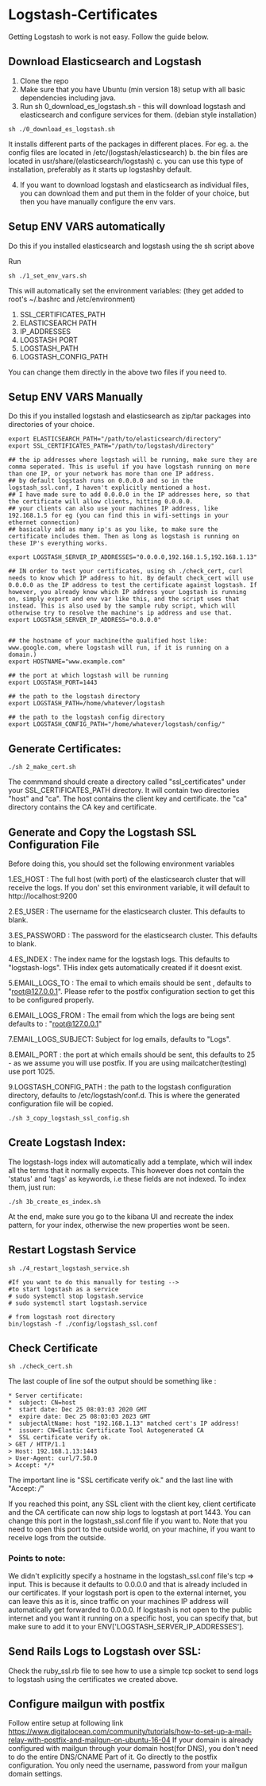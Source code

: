 # Logstash-Certificates
Getting Logstash to work is not easy. 
Follow the guide below.

## Download Elasticsearch and Logstash
1. Clone the repo
2. Make sure that you have Ubuntu (min version 18) setup with all basic dependencies including java.
3. Run sh 0_download_es_logstash.sh - this will download logstash and elasticsearch and configure services for them. (debian style installation)

```
sh ./0_download_es_logstash.sh
```

It installs different parts of the packages in different places.
For eg.
a. the config files are located in /etc/(logstash/elasticsearch)
b. the bin files are located in usr/share/(elasticsearch/logstash)
c. you can use this type of installation, preferably as it starts up logstashby default.

4. If you want to download logstash and elasticsearch as individual files, you can download them and put them in the folder of your choice, but then you have manually configure the env vars.

## Setup ENV VARS automatically

Do this if you installed elasticsearch and logstash using the sh script above

Run 

```
sh ./1_set_env_vars.sh
```

This will automatically set the environment variables:
(they get added to root's ~/.bashrc and /etc/environment)
1. SSL_CERTIFICATES_PATH
2. ELASTICSEARCH PATH
3. IP_ADDRESSES
4. LOGSTASH PORT
5. LOGSTASH_PATH
6. LOGSTASH_CONFIG_PATH

You can change them directly in the above two files if you need to.

## Setup ENV VARS Manually

Do this if you installed logstash and elasticsearch as zip/tar packages into directories of your choice.

```
export ELASTICSEARCH_PATH="/path/to/elasticsearch/directory"
export SSL_CERTIFICATES_PATH="/path/to/logstash/directory"

## the ip addresses where logstash will be running, make sure they are comma seperated. This is useful if you have logstash running on more than one IP, or your network has more than one IP address.
## by default logstash runs on 0.0.0.0 and so in the logstash_ssl.conf, I haven't explicitly mentioned a host.
## I have made sure to add 0.0.0.0 in the IP addresses here, so that the certificate will allow clients, hitting 0.0.0.0.
## your clients can also use your machines IP address, like 192.168.1.5 for eg (you can find this in wifi-settings in your ethernet connection)
## basically add as many ip's as you like, to make sure the certificate includes them. Then as long as logstash is running on these IP's everything works.

export LOGSTASH_SERVER_IP_ADDRESSES="0.0.0.0,192.168.1.5,192.168.1.13"

## IN order to test your certificates, using sh ./check_cert, curl needs to know which IP address to hit. By default check_cert will use 0.0.0.0 as the IP address to test the certificate against logstash. If however, you already know which IP address your Logstash is running on, simply export and env var like this, and the script uses that instead. This is also used by the sample ruby script, which will otherwise try to resolve the machine's ip address and use that.
export LOGSTASH_SERVER_IP_ADDRESS="0.0.0.0" 


## the hostname of your machine(the qualified host like: www.google.com, where logstash will run, if it is running on a domain.)
export HOSTNAME="www.example.com"

## the port at which logstash will be running
export LOGSTASH_PORT=1443

## the path to the logstash directory
export LOGSTASH_PATH=/home/whatever/logstash

## the path to the logstash config directory
export LOGSTASH_CONFIG_PATH="/home/whatever/logstash/config/"
```


## Generate Certificates:

```
./sh 2_make_cert.sh
```

The commmand should create a directory called "ssl_certificates" under your SSL_CERTIFICATES_PATH directory. It will contain two directories "host" and "ca". The host contains the client key and certificate. the "ca" directory contains the CA key and certificate.

## Generate and Copy the Logstash SSL Configuration File

Before doing this, you should set the following environment variables

1.ES_HOST : The full host (with port) of the elasticsearch cluster that will receive the logs. If you don' set this environment variable, it will default to http://localhost:9200

2.ES_USER : The username for the elasticsearch cluster. This defaults to blank.

3.ES_PASSWORD : The password for the elasticsearch cluster. This defaults to blank.

4.ES_INDEX : The index name for the logstash logs. This defaults to "logstash-logs". THis index gets automatically created if it doesnt exist.

5.EMAIL_LOGS_TO : The email to which emails should be sent , defaults to "root@127.0.0.1". Please refer to the postfix configuration section to get this to be configured properly.

6.EMAIL_LOGS_FROM : The email from which the logs are being sent defaults to : "root@127.0.0.1"

7.EMAIL_LOGS_SUBJECT:  Subject for log emails, defaults to  "Logs".

8.EMAIL_PORT : the port at which emails should be sent, this defaults to 25 - as we assume you will use postfix. If you are using mailcatcher(testing) use port 1025.


9.LOGSTASH_CONFIG_PATH : the path to the logstash configuration directory, defaults to /etc/logstash/conf.d. This is where the generated configuration file will be copied.


```
./sh 3_copy_logstash_ssl_config.sh
```

## Create Logstash Index:

The logstash-logs index will automatically add a template, which will index all the terms that it normally expects. This however does not contain the 'status' and 'tags' as keywords, i.e these fields are not indexed.
To index them, just run:

```
./sh 3b_create_es_index.sh
```

At the end, make sure you go to the kibana UI and recreate the index pattern, for your index, otherwise the new properties wont be seen.


## Restart Logstash Service

```
sh ./4_restart_logstash_service.sh

#If you want to do this manually for testing -->
#to start logstash as a service
# sudo systemctl stop logstash.service
# sudo systemctl start logstash.service

# from logstash root directory
bin/logstash -f ./config/logstash_ssl.conf
```

## Check Certificate

```
sh ./check_cert.sh
```

The last couple of line sof the output should be something like :

```
* Server certificate:
*  subject: CN=host
*  start date: Dec 25 08:03:03 2020 GMT
*  expire date: Dec 25 08:03:03 2023 GMT
*  subjectAltName: host "192.168.1.13" matched cert's IP address!
*  issuer: CN=Elastic Certificate Tool Autogenerated CA
*  SSL certificate verify ok.
> GET / HTTP/1.1
> Host: 192.168.1.13:1443
> User-Agent: curl/7.58.0
> Accept: */*
```
The important line is "SSL certificate verify ok." and the last line with "Accept: */*"

If you reached this point, any SSL client with the client key, client certificate and the CA certificate can now ship logs to logstash at port 1443. You can change this port in the logstash_ssl.conf file if you want to.
Note that you need to open this port to the outside world, on your machine, if you want to receive logs from the outside.

### Points to note:
We didn't explicitly specify a hostname in the logstash_ssl.conf file's tcp => input.
This is because it defaults to 0.0.0.0 and that is already included in our certificates.
If your logstash port is open to the external internet, you can leave this as it is, since traffic on your machines IP address will automatically get forwarded to 0.0.0.0. If logstash is not open to the public internet and you want it running on a specific host, you can specify that, but make sure to add it to your ENV['LOGSTASH_SERVER_IP_ADDRESSES'].

## Send Rails Logs to Logstash over SSL:

Check the ruby_ssl.rb file to see how to use a simple tcp socket to send logs to logstash using the certificates we created above.

## Configure mailgun with postfix

Follow entire setup at following link
https://www.digitalocean.com/community/tutorials/how-to-set-up-a-mail-relay-with-postfix-and-mailgun-on-ubuntu-16-04
If your domain is already configured with mailgun through your domain host(for DNS), you don't need to do the entire DNS/CNAME Part of it.
Go directly to the postfix configuration. You only need the username, password from your mailgun domain settings.
